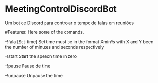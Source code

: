 # MeetingControlDiscordBot
Um bot de Discord para controlar o tempo de falas em reuniões

#Features:
Here some of the comands.

-!fala [Set-time]
Set time must be in the format XminYs with X and Y been the number of minutes and seconds 
respectively

-!start 
Start the speech time in zero 

-!pause 
Pause de time 

-!unpause 
Unpause the time 

